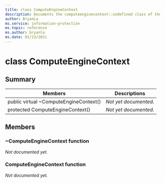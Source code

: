 ```yaml
---
title: class ComputeEngineContext 
description: Documents the computeenginecontext::undefined class of the Microsoft Information Protection (MIP) SDK.
author: BryanLa
ms.service: information-protection
ms.topic: reference
ms.author: bryanla
ms.date: 01/13/2021
---
```


# class ComputeEngineContext 
  
## Summary
 Members                        | Descriptions                                
--------------------------------|---------------------------------------------
public virtual ~ComputeEngineContext()  | _Not yet documented._
protected ComputeEngineContext()  | _Not yet documented._
  
## Members
  
### ~ComputeEngineContext function
_Not documented yet._

  
### ComputeEngineContext function
_Not documented yet._
